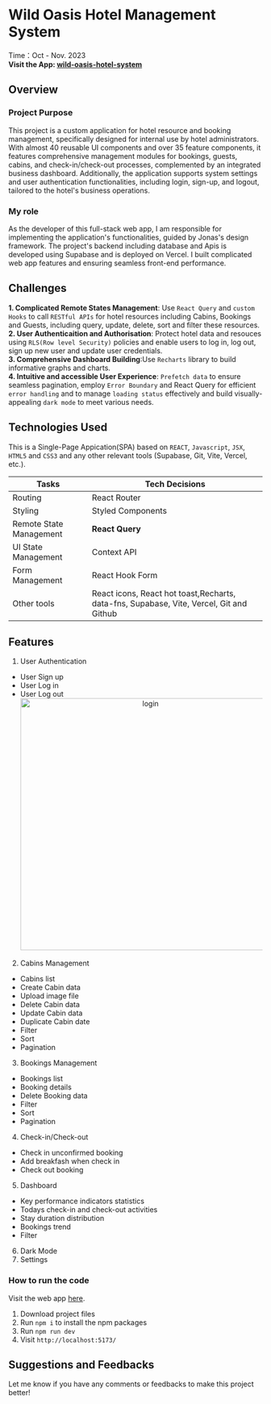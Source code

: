 # Wild Oasis Hotel Management System

Time：Oct - Nov. 2023  
**Visit the App: [wild-oasis-hotel-system](wo-hotel-system-aorui.vercel.app)**

## Overview

### Project Purpose

This project is a custom application for hotel resource and booking management, specifically designed for internal use by hotel administrators. With almost 40 reusable UI components and over 35 feature components, it features comprehensive management modules for bookings, guests, cabins, and check-in/check-out processes, complemented by an integrated business dashboard. Additionally, the application supports system settings and user authentication functionalities, including login, sign-up, and logout, tailored to the hotel's business operations.

### My role

As the developer of this full-stack web app, I am responsible for implementing the application's functionalities, guided by Jonas's design framework. The project's backend including database and Apis is developed using Supabase and is deployed on Vercel. I built complicated web app features and ensuring seamless front-end performance.

## Challenges

**1. Complicated Remote States Management**: Use `React Query` and `custom Hooks` to call `RESTful APIs` for hotel resources including Cabins, Bookings and Guests, including query, update, delete, sort and filter these resources.  
**2. User Authenticaition and Authorisation**: Protect hotel data and resouces using `RLS(Row level Security)` policies and enable users to log in, log out, sign up new user and update user credentials.  
**3. Comprehensive Dashboard Building**:Use `Recharts` library to build informative graphs and charts.  
**4. Intuitive and accessible User Experience**: `Prefetch data` to ensure seamless pagination, employ `Error Boundary` and React Query for efficient `error handling` and to manage `loading status` effectively and build visually-appealing `dark mode` to meet various needs.

## Technologies Used

This is a Single-Page Appication(SPA) based on `REACT`, `Javascript`, `JSX`, `HTML5` and `CSS3` and any other relevant tools (Supabase, Git, Vite, Vercel, etc.).

| Tasks                   | Tech Decisions                                                                          |
| ----------------------- | --------------------------------------------------------------------------------------- |
| Routing                 | React Router                                                                            |
| Styling                 | Styled Components                                                                       |
| Remote State Management | **React Query**                                                                         |
| UI State Management     | Context API                                                                             |
| Form Management         | React Hook Form                                                                         |
| Other tools             | React icons, React hot toast,Recharts, data-fns, Supabase, Vite, Vercel, Git and Github |

## Features

1. User Authentication

- User Sign up
- User Log in
- User Log out
  <img src="login.png" alt="login" style="text-align: center;" height="500"/>

2. Cabins Management

- Cabins list
- Create Cabin data
- Upload image file
- Delete Cabin data
- Update Cabin data
- Duplicate Cabin date
- Filter
- Sort
- Pagination

3. Bookings Management

- Bookings list
- Booking details
- Delete Booking data
- Filter
- Sort
- Pagination

4. Check-in/Check-out

- Check in unconfirmed booking
- Add breakfash when check in
- Check out booking

5. Dashboard

- Key performance indicators statistics
- Todays check-in and check-out activities
- Stay duration distribution
- Bookings trend
- Filter

6. Dark Mode
7. Settings

### How to run the code

Visit the web app [here](wo-hotel-system-aorui.vercel.app).

1. Download project files
2. Run `npm i` to install the npm packages
3. Run `npm run dev`
4. Visit `http://localhost:5173/`

## Suggestions and Feedbacks

Let me know if you have any comments or feedbacks to make this project better!
